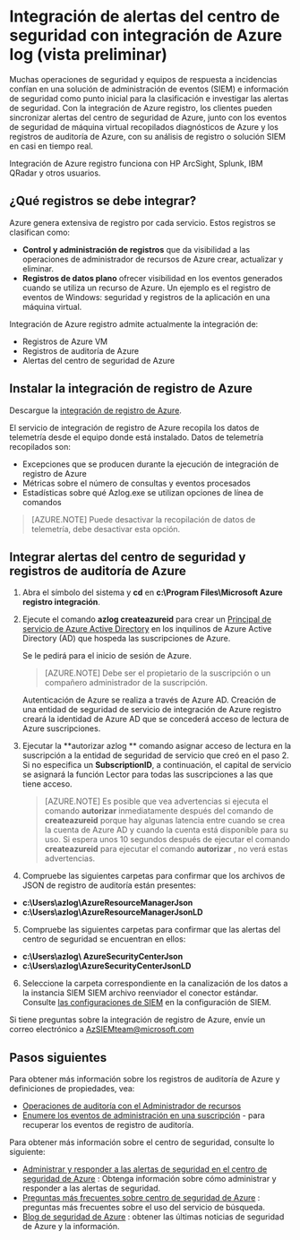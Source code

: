 <properties
   pageTitle="Integración de alertas del centro de seguridad de Azure con integración de Azure log (vista preliminar) | Microsoft Azure"
   description="En este artículo le ayuda a empezar a trabajar con integración de alertas del centro de seguridad con integración de registro de Azure."
   services="security-center"
   documentationCenter="na"
   authors="TerryLanfear"
   manager="MBaldwin"
   editor=""/>

<tags
   ms.service="security-center"
   ms.devlang="na"
   ms.topic="article"
   ms.tgt_pltfrm="na"
   ms.workload="na"
   ms.date="08/08/2016"
   ms.author="terrylan"/>

# <a name="integrating-security-center-alerts-with-azure-log-integration-preview"></a>Integración de alertas del centro de seguridad con integración de Azure log (vista preliminar)

Muchas operaciones de seguridad y equipos de respuesta a incidencias confían en una solución de administración de eventos (SIEM) e información de seguridad como punto inicial para la clasificación e investigar las alertas de seguridad. Con la integración de Azure registro, los clientes pueden sincronizar alertas del centro de seguridad de Azure, junto con los eventos de seguridad de máquina virtual recopilados diagnósticos de Azure y los registros de auditoría de Azure, con su análisis de registro o solución SIEM en casi en tiempo real.

Integración de Azure registro funciona con HP ArcSight, Splunk, IBM QRadar y otros usuarios.

## <a name="what-logs-can-i-integrate"></a>¿Qué registros se debe integrar?

Azure genera extensiva de registro por cada servicio. Estos registros se clasifican como:

- **Control y administración de registros** que da visibilidad a las operaciones de administrador de recursos de Azure crear, actualizar y eliminar.
- **Registros de datos plano** ofrecer visibilidad en los eventos generados cuando se utiliza un recurso de Azure. Un ejemplo es el registro de eventos de Windows: seguridad y registros de la aplicación en una máquina virtual.

Integración de Azure registro admite actualmente la integración de:

- Registros de Azure VM
- Registros de auditoría de Azure
- Alertas del centro de seguridad de Azure

## <a name="install-azure-log-integration"></a>Instalar la integración de registro de Azure

Descargue la [integración de registro de Azure](https://www.microsoft.com/download/details.aspx?id=53324).

El servicio de integración de registro de Azure recopila los datos de telemetría desde el equipo donde está instalado.  Datos de telemetría recopilados son:

- Excepciones que se producen durante la ejecución de integración de registro de Azure
- Métricas sobre el número de consultas y eventos procesados
- Estadísticas sobre qué Azlog.exe se utilizan opciones de línea de comandos

> [AZURE.NOTE] Puede desactivar la recopilación de datos de telemetría, debe desactivar esta opción.

## <a name="integrate-azure-audit-logs-and-security-center-alerts"></a>Integrar alertas del centro de seguridad y registros de auditoría de Azure

1. Abra el símbolo del sistema y **cd** en **c:\Program Files\Microsoft Azure registro integración**.

2. Ejecute el comando **azlog createazureid** para crear un [Principal de servicio de Azure Active Directory](../active-directory/active-directory-application-objects.md) en los inquilinos de Azure Active Directory (AD) que hospeda las suscripciones de Azure.

    Se le pedirá para el inicio de sesión de Azure.

    > [AZURE.NOTE] Debe ser el propietario de la suscripción o un compañero administrador de la suscripción.

    Autenticación de Azure se realiza a través de Azure AD.  Creación de una entidad de seguridad de servicio de integración de Azure registro creará la identidad de Azure AD que se concederá acceso de lectura de Azure suscripciones.

3. Ejecutar la **autorizar azlog <SubscriptionID> ** comando asignar acceso de lectura en la suscripción a la entidad de seguridad de servicio que creó en el paso 2. Si no especifica un **SubscriptionID**, a continuación, el capital de servicio se asignará la función Lector para todas las suscripciones a las que tiene acceso.

    > [AZURE.NOTE] Es posible que vea advertencias si ejecuta el comando **autorizar** inmediatamente después del comando de **createazureid** porque hay algunas latencia entre cuando se crea la cuenta de Azure AD y cuando la cuenta está disponible para su uso. Si espera unos 10 segundos después de ejecutar el comando **createazureid** para ejecutar el comando **autorizar** , no verá estas advertencias.

4. Compruebe las siguientes carpetas para confirmar que los archivos de JSON de registro de auditoría están presentes:

  - **c:\Users\azlog\AzureResourceManagerJson**
  - **c:\Users\azlog\AzureResourceManagerJsonLD**

5. Compruebe las siguientes carpetas para confirmar que las alertas del centro de seguridad se encuentran en ellos:

  - **c:\Users\azlog\ AzureSecurityCenterJson**
  - **c:\Users\azlog\AzureSecurityCenterJsonLD**

6. Seleccione la carpeta correspondiente en la canalización de los datos a la instancia SIEM SIEM archivo reenviador el conector estándar. Consulte [las configuraciones de SIEM](https://azsiempublicdrops.blob.core.windows.net/drops/ALL.htm) en la configuración de SIEM.

Si tiene preguntas sobre la integración de registro de Azure, envíe un correo electrónico a [AzSIEMteam@microsoft.com](mailto:AzSIEMteam@microsoft.com)

## <a name="next-steps"></a>Pasos siguientes

Para obtener más información sobre los registros de auditoría de Azure y definiciones de propiedades, vea:

- [Operaciones de auditoría con el Administrador de recursos](../resource-group-audit.md)
- [Enumere los eventos de administración en una suscripción](https://msdn.microsoft.com/library/azure/dn931934.aspx) - para recuperar los eventos de registro de auditoría.

Para obtener más información sobre el centro de seguridad, consulte lo siguiente:

- [Administrar y responder a las alertas de seguridad en el centro de seguridad de Azure](security-center-managing-and-responding-alerts.md) : Obtenga información sobre cómo administrar y responder a las alertas de seguridad.
- [Preguntas más frecuentes sobre centro de seguridad de Azure](security-center-faq.md) : preguntas más frecuentes sobre el uso del servicio de búsqueda.
- [Blog de seguridad de Azure](http://blogs.msdn.com/b/azuresecurity/) : obtener las últimas noticias de seguridad de Azure y la información.
